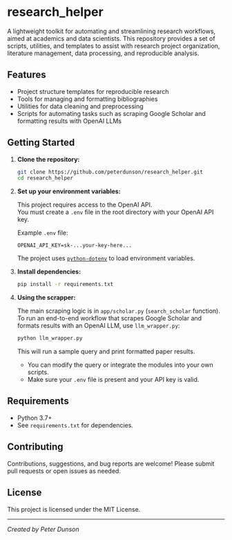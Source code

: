 # research_helper

A lightweight toolkit for automating and streamlining research workflows, aimed at academics and data scientists. This repository provides a set of scripts, utilities, and templates to assist with research project organization, literature management, data processing, and reproducible analysis.

## Features

- Project structure templates for reproducible research
- Tools for managing and formatting bibliographies
- Utilities for data cleaning and preprocessing
- Scripts for automating tasks such as scraping Google Scholar and formatting results with OpenAI LLMs

## Getting Started

1. **Clone the repository:**
   ```bash
   git clone https://github.com/peterdunson/research_helper.git
   cd research_helper
   ```

2. **Set up your environment variables:**

   This project requires access to the OpenAI API.  
   You must create a `.env` file in the root directory with your OpenAI API key.

   Example `.env` file:
   ```
   OPENAI_API_KEY=sk-...your-key-here...
   ```

   The project uses [`python-dotenv`](https://pypi.org/project/python-dotenv/) to load environment variables.

3. **Install dependencies:**
   ```bash
   pip install -r requirements.txt
   ```

4. **Using the scrapper:**

   The main scraping logic is in `app/scholar.py` (`search_scholar` function).  
   To run an end-to-end workflow that scrapes Google Scholar and formats results with an OpenAI LLM, use `llm_wrapper.py`:

   ```bash
   python llm_wrapper.py
   ```

   This will run a sample query and print formatted paper results.

   - You can modify the query or integrate the modules into your own scripts.
   - Make sure your `.env` file is present and your API key is valid.

## Requirements

- Python 3.7+
- See `requirements.txt` for dependencies.

## Contributing

Contributions, suggestions, and bug reports are welcome! Please submit pull requests or open issues as needed.

## License

This project is licensed under the MIT License.

---
*Created by Peter Dunson*
